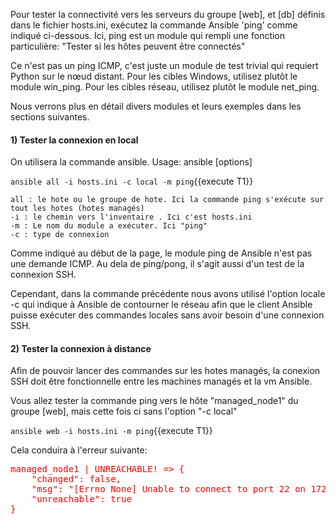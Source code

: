 

Pour tester la connectivité vers les serveurs du groupe [web], et [db] définis dans le fichier hosts.ini, exécutez la commande Ansible 'ping' comme indiqué ci-dessous. 
Ici, ping est un module qui rempli une fonction particulière: "Tester si les hôtes peuvent être connectés"

Ce n'est pas un ping ICMP, c'est juste un module de test trivial qui requiert Python sur le nœud distant.
Pour les cibles Windows, utilisez plutôt le module win_ping.
Pour les cibles réseau, utilisez plutôt le module net_ping.

Nous verrons plus en détail divers modules et leurs exemples dans les sections suivantes.

#### 1) Tester la connexion en local
On utilisera la commande ansible.
Usage: ansible <host-pattern> [options] 

`ansible all -i hosts.ini -c local -m ping`{{execute T1}}

    all : le hote ou le groupe de hote. Ici la commande ping s'exécute sur tout les hotes (hotes managés)
    -i : le chemin vers l'inventaire . Ici c'est hosts.ini
    -m : Le nom du module a exécuter. Ici "ping"
    -c : type de connexion
    

Comme indiqué au début de la page, le module ping de Ansible n'est pas une demande ICMP. Au dela de ping/pong, il s'agit aussi d'un test
de la connexion SSH.

Cependant, dans la commande précédente nous avons utilisé l'option locale -c qui indique à Ansible de contourner le réseau afin que le client Ansible puisse exécuter des commandes locales sans avoir besoin d'une connexion SSH.

#### 2) Tester la connexion à distance
Afin de pouvoir lancer des commandes sur les hotes managés, la conexion SSH doit être fonctionnelle entre les machines managés et la vm Ansible.

Vous allez tester la commande ping vers le hôte "managed_node1" du groupe [web], mais cette fois ci sans l'option "-c local"

`ansible web -i hosts.ini -m ping`{{execute T1}}

Cela conduira à l'erreur suivante:

<pre style="color: red">
managed_node1 | UNREACHABLE! => {
    "changed": false,
    "msg": "[Errno None] Unable to connect to port 22 on 172.19.0.3",
    "unreachable": true
}
</pre>




